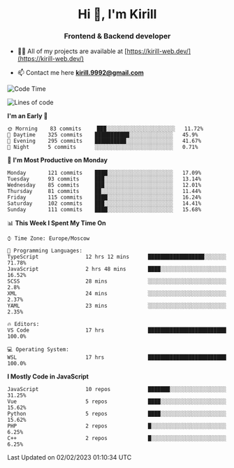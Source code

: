 <h1 align="center">Hi 👋, I'm Kirill</h1>
<h3 align="center">Frontend & Backend developer</h3>

- 👨‍💻 All of my projects are available at [https://kirill-web.dev/](https://kirill-web.dev/)

- 📫 Contact me here **kirill.9992@gmail.com**











<!--START_SECTION:waka-->
![Code Time](http://img.shields.io/badge/Code%20Time-1%2C273%20hrs%2026%20mins-blue)

![Lines of code](https://img.shields.io/badge/From%20Hello%20World%20I%27ve%20Written-532%20Thousand%20lines%20of%20code-blue)

**I'm an Early 🐤** 

```text
🌞 Morning    83 commits     ███░░░░░░░░░░░░░░░░░░░░░░   11.72% 
🌆 Daytime    325 commits    ███████████░░░░░░░░░░░░░░   45.9% 
🌃 Evening    295 commits    ██████████░░░░░░░░░░░░░░░   41.67% 
🌙 Night      5 commits      ░░░░░░░░░░░░░░░░░░░░░░░░░   0.71%

```
📅 **I'm Most Productive on Monday** 

```text
Monday       121 commits    ████░░░░░░░░░░░░░░░░░░░░░   17.09% 
Tuesday      93 commits     ███░░░░░░░░░░░░░░░░░░░░░░   13.14% 
Wednesday    85 commits     ███░░░░░░░░░░░░░░░░░░░░░░   12.01% 
Thursday     81 commits     ██░░░░░░░░░░░░░░░░░░░░░░░   11.44% 
Friday       115 commits    ████░░░░░░░░░░░░░░░░░░░░░   16.24% 
Saturday     102 commits    ███░░░░░░░░░░░░░░░░░░░░░░   14.41% 
Sunday       111 commits    ████░░░░░░░░░░░░░░░░░░░░░   15.68%

```


📊 **This Week I Spent My Time On** 

```text
⌚︎ Time Zone: Europe/Moscow

💬 Programming Languages: 
TypeScript               12 hrs 12 mins      ██████████████████░░░░░░░   71.78% 
JavaScript               2 hrs 48 mins       ████░░░░░░░░░░░░░░░░░░░░░   16.52% 
SCSS                     28 mins             ░░░░░░░░░░░░░░░░░░░░░░░░░   2.8% 
XML                      24 mins             ░░░░░░░░░░░░░░░░░░░░░░░░░   2.37% 
YAML                     23 mins             ░░░░░░░░░░░░░░░░░░░░░░░░░   2.35%

🔥 Editors: 
VS Code                  17 hrs              █████████████████████████   100.0%

💻 Operating System: 
WSL                      17 hrs              █████████████████████████   100.0%

```

**I Mostly Code in JavaScript** 

```text
JavaScript               10 repos            ███████░░░░░░░░░░░░░░░░░░   31.25% 
Vue                      5 repos             ████░░░░░░░░░░░░░░░░░░░░░   15.62% 
Python                   5 repos             ████░░░░░░░░░░░░░░░░░░░░░   15.62% 
PHP                      2 repos             █░░░░░░░░░░░░░░░░░░░░░░░░   6.25% 
C++                      2 repos             █░░░░░░░░░░░░░░░░░░░░░░░░   6.25%

```



 Last Updated on 02/02/2023 01:10:34 UTC
<!--END_SECTION:waka-->

